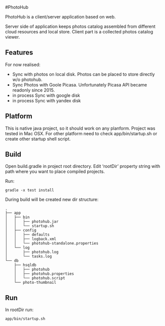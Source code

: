 #PhotoHub

PhotoHub is a client/server application based on web.

Server side of application keeps photos catalog assembled from different cloud resources and local store.
Client part is a collected photos catalog viewer. 

## Features
For now realised:
*  Sync with photos on local disk.  Photos can be placed to store directly w/o photohub.
*  Sync Photos with Goole Picasa. Unfortunately Picasa API became readonly since 2015. 
*  in process Sync with google disk
*  in process Sync with yandex disk 


## Platform
This is native java project, so it should work on any planform.
Project was tested in Mac OSX.
For other platform need to check app/bin/startup.sh  or create other startup shell script.


## Build
Open build.gradle in project root directory. Edit ‘rootDir’ property string with path where you want to place compiled projects.

Run:

    gradle -x test install
 


During build will be created new dir structure:


    .
    ├── app
    │   ├── bin
    │   │   ├── photohub.jar
    │   │   └── startup.sh
    │   ├── config
    │   │   ├── defaults
    │   │   ├── logback.xml
    │   │   └── photohub-standalone.properties
    │   └── log
    │       ├── photohub.log
    │       └── tasks.log
    └── db
        ├── hsqldb
        │   ├── photohub
        │   ├── photohub.properties
        │   └── photohub.script
        └── photo-thumbnail

  
## Run 


In rootDir run: 
 
    app/bin/startup.sh
 
